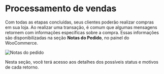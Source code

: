 # Processamento de vendas

Com todas as etapas concluídas, seus clientes poderão realizar compras em sua loja. Ao realizar uma transação, é comum que algumas mensagens retornem com informações específicas sobre a compra. Essas informações são disponibilizadas na seção **Notas do Pedido**, no painel do WooCommerce.

![Notas do pedido](/images/woocomerce/pt_order_notes_01.png)

Nesta seção, você terá acesso aos detalhes dos possíveis status e motivos de cada retorno.


